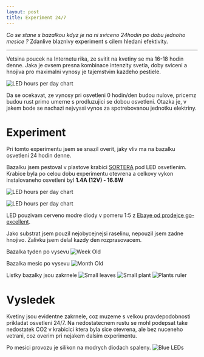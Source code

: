 ```yaml
---
layout: post
title: Experiment 24/7
---
```


*Co se stane s bazalkou kdyz je na ni sviceno 24hodin po dobu jednoho mesice ?* Zdanlive blaznivy experiment s cilem hledani efektivity.

-----

Vetsina poucek na Internetu rika, ze svitit na kvetiny se ma 16-18 hodin denne. Jaka je ovsem presna kombinace intenzity svetla, doby sviceni a hnojiva pro maximalni vynosy je tajemstvim kazdeho pestiele.


![LED hours per day chart](public/hr_day_chart.png)

Da se ocekavat, ze vynosy pri osvetleni 0 hodin/den budou nulove, pricemz budou rust primo umerne s prodluzujici se dobou osvetleni. Otazka je, v jakem bode se nachazi nejvyssi vynos za spotrebovanou jednotku elektriny.

# Experiment

Pri tomto experimentu jsem se snazil overit, jaky vliv ma na bazalku osvetleni 24 hodin denne.

Bazalku jsem pestoval v plastove krabici [SORTERA](http://www.ikea.com/cz/cs/catalog/products/70255899/) pod LED osvetlenim. Krabice byla po celou dobu experimentu otevrena a celkovy vykon instalovaneho osvetleni byl **1.4A (12V) - 16.8W**

![LED hours per day chart](public/box.jpg)

![LED hours per day chart](public/lid.jpg)

LED pouzivam cerveno modre diody v pomeru 1:5 z [Ebaye od prodejce go-excellent](http://www.ebay.co.uk/itm/201478659280).

Jako substrat jsem pouzil nejobycejnejsi raselinu, nepouzil jsem zadne hnojivo. Zalivku jsem delal kazdy den rozprasovacem.

Bazalka tyden po vysevu
![Week Old](public/week_old.jpg)

Bazalka mesic po vysevu
![Month Old](public/month_old.jpg)

Listky bazalky jsou zakrnele
![Small leaves](public/small_leaves.jpg)
![Small plant](public/small_plant.jpg)
![Plants ruler](public/plants_ruler.jpg)


# Vysledek
Kvetiny jsou evidentne zakrnele, coz muzeme s velkou pravdepodobnosti prikladat osvetleni 24/7. Na nedostatecnem rustu se mohl podepsat take nedostatek CO2 v krabicici ktera byla sice otevrena, ale bez nuceneho vetrani, coz overim pri nejakem dalsim experimentu.

Po mesici provozu je silikon na modrych diodach spaleny. 
![Blue LEDs](public/blue_led.jpg)


